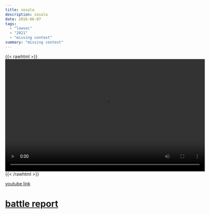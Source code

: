```yaml
---
title: sosala
description: sosala
date: 2016-06-07
tags:
  - "lowsec"
  - "2021"
  - "missing context"
summary: "missing context"
---
```


{{< rawhtml >}}<video width="640" height="360" controls>
<source src="https://crowdfile.net/snuffed/sosala.mp4" type="video/mp4">
Your browser does not support the video tag.</video>{{< /rawhtml >}}

[youtube link](https://www.youtube.com/watch?v=5g_LQHJT85k)

# [battle report](https://br.evetools.org/br/60a5ee7eafa3c5001357225d)
